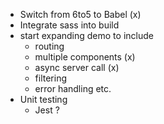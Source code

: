 - Switch from 6to5 to Babel (x)
- Integrate sass into build 
- start expanding demo to include
    - routing
    - multiple components (x)
    - async server call (x)
    - filtering
    - error handling etc.
- Unit testing
    - Jest ?
  
